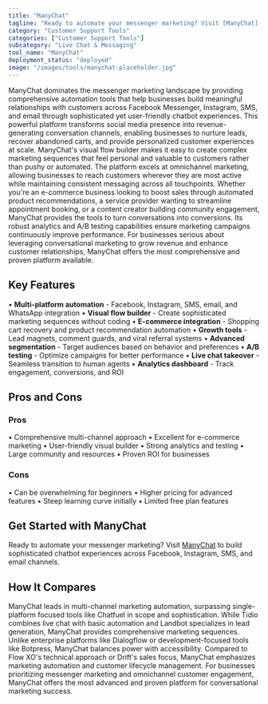 ```yaml
---
title: "ManyChat"
tagline: "Ready to automate your messenger marketing? Visit [ManyChat](https://manychat.com) to build sophisticated chatbot experiences across Facebook, Instagr..."
category: "Customer Support Tools"
categories: ["Customer Support Tools"]
subcategory: "Live Chat & Messaging"
tool_name: "ManyChat"
deployment_status: "deployed"
image: "/images/tools/manychat-placeholder.jpg"
---
```

ManyChat dominates the messenger marketing landscape by providing comprehensive automation tools that help businesses build meaningful relationships with customers across Facebook Messenger, Instagram, SMS, and email through sophisticated yet user-friendly chatbot experiences. This powerful platform transforms social media presence into revenue-generating conversation channels, enabling businesses to nurture leads, recover abandoned carts, and provide personalized customer experiences at scale. ManyChat's visual flow builder makes it easy to create complex marketing sequences that feel personal and valuable to customers rather than pushy or automated. The platform excels at omnichannel marketing, allowing businesses to reach customers wherever they are most active while maintaining consistent messaging across all touchpoints. Whether you're an e-commerce business looking to boost sales through automated product recommendations, a service provider wanting to streamline appointment booking, or a content creator building community engagement, ManyChat provides the tools to turn conversations into conversions. Its robust analytics and A/B testing capabilities ensure marketing campaigns continuously improve performance. For businesses serious about leveraging conversational marketing to grow revenue and enhance customer relationships, ManyChat offers the most comprehensive and proven platform available.

## Key Features

• **Multi-platform automation** - Facebook, Instagram, SMS, email, and WhatsApp integration
• **Visual flow builder** - Create sophisticated marketing sequences without coding
• **E-commerce integration** - Shopping cart recovery and product recommendation automation
• **Growth tools** - Lead magnets, comment guards, and viral referral systems
• **Advanced segmentation** - Target audiences based on behavior and preferences
• **A/B testing** - Optimize campaigns for better performance
• **Live chat takeover** - Seamless transition to human agents
• **Analytics dashboard** - Track engagement, conversions, and ROI

## Pros and Cons

### Pros
• Comprehensive multi-channel approach
• Excellent for e-commerce marketing
• User-friendly visual builder
• Strong analytics and testing
• Large community and resources
• Proven ROI for businesses

### Cons
• Can be overwhelming for beginners
• Higher pricing for advanced features
• Steep learning curve initially
• Limited free plan features

## Get Started with ManyChat

Ready to automate your messenger marketing? Visit [ManyChat](https://manychat.com) to build sophisticated chatbot experiences across Facebook, Instagram, SMS, and email channels.

## How It Compares

ManyChat leads in multi-channel marketing automation, surpassing single-platform focused tools like Chatfuel in scope and sophistication. While Tidio combines live chat with basic automation and Landbot specializes in lead generation, ManyChat provides comprehensive marketing sequences. Unlike enterprise platforms like Dialogflow or development-focused tools like Botpress, ManyChat balances power with accessibility. Compared to Flow XO's technical approach or Drift's sales focus, ManyChat emphasizes marketing automation and customer lifecycle management. For businesses prioritizing messenger marketing and omnichannel customer engagement, ManyChat offers the most advanced and proven platform for conversational marketing success.